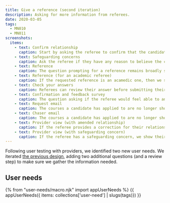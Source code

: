 ```yaml
---
title: Give a reference (second iteration)
description: Asking for more information from referees.
date: 2020-03-05
tags:
  - MN010
  - MN011
screenshots:
  items:
    - text: Confirm relationship
      caption: Start by asking the referee to confirm that the candidate’s description of the relationship is correct.
    - text: Safeguarding concerns
      caption: Ask the referee if they have any reason to believe the candidate isn’t safe to work with children.
    - text: Reference
      caption: The question prompting for a reference remains broadly similar to what appeared in the previous iteration.
    - text: Reference (for an academic referee)
      caption: If the requested reference is an acamedic one, then we show additional guidance.
    - text: Check your answers
      caption: Referees can review their answer before submitting their response.
    - text: Confirmation and feedback survey
      caption: The question asking if the referee would feel able to answer a safeguarding question is removed from the feedback form.
    - text: Request email
      caption: The courses a candidate has applied to are no longer shown in the reference journey, but provided in the email instead.
    - text: Chaser email
      caption: The courses a candidate has applied to are no longer shown in the reference journey, but provided in the email instead.
    - text: Provider view (with amended relationship)
      caption: If the referee provides a correction for their relationship to the candidate, we show their answer in the ‘Relationship confirmed by referee’ item. Otherwise, we show ‘Yes’.
    - text: Provider view (with safeguarding concern)
      caption: If the referee has a safeguarding concern, we show their response against the ‘Does referee know of any reason why this candidate should not work with children’. Otherwise, we show ‘No’.
---
```


Following user testing with providers, we identified two new user needs. We iterated [the previous design](/apply-for-teacher-training/give-a-reference-iteration), adding two additional questions (and a review step) to make sure we gather the information needed.

## User needs

{% from "user-needs/macro.njk" import appUserNeeds %}
{{ appUserNeeds({ items: collections['user-need'] | slugs(tags)}) }}
